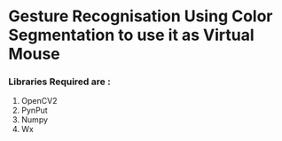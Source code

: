 # Gesture Recognisation Using Color Segmentation to use it as Virtual Mouse

### Libraries Required are :
1. OpenCV2
2. PynPut
3. Numpy
4. Wx

